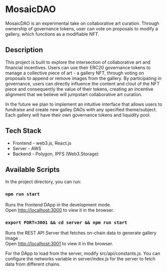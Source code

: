 # MosaicDAO

MosaicDAO is an experimental take on collaborative art curation. Through ownership of governance tokens, user can vote on proposals to modify a gallery, which functions as a modifiable NFT.

## Description 

This project is built to explore the intersection of collaborative art and financial incentives. Users can use their ERC20 governance tokens to manage a collective piece of art - a gallery NFT, through voting on proposals to append or remove images from the gallery. By participating in governance, users can directly influence the content and clout of the NFT piece and consequently the value of their tokens, creating an incentive alignment that we believe will jumpstart collaborative art curation.

In the future we plan to implement an intuitive interface that allows users to fundraise and create new galley DAOs with any specified theme/subject. Each gallery will have their own governance tokens and liquidity pool.

## Tech Stack
- Frontend - web3.js, React.js
- Server - AWS 
- Backend - Polygon, IPFS (Web3.Storage) 

## Available Scripts

In the project directory, you can run:

### `npm run start`

Runs the frontend DApp in the development mode.\
Open [http://localhost:3000](http://localhost:3000) to view it in the browser.

### `export PORT=3001 && cd server && npm run start`

Runs the REST API Server that fetches on-chain data to generate gallery image .\
Open [http://localhost:3001](http://localhost:3001) to view it in the browser.

For the DApp to load from the server, modify src/api/constants.js. You can configure the networks variable in server/index.js for the server to fetch data from different chains.


